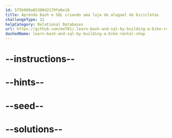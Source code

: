 ```yaml
---
id: 5f5b969a05380d2179fe6e18
title: Aprenda Bash e SQL criando uma loja de aluguel de bicicletas
challengeType: 12
helpCategory: Relational Databases
url: https://github.com/moT01/.learn-bash-and-sql-by-building-a-bike-rental-shop
dashedName: learn-bash-and-sql-by-building-a-bike-rental-shop
---
```



# --instructions--

# --hints--

# --seed--

# --solutions--
